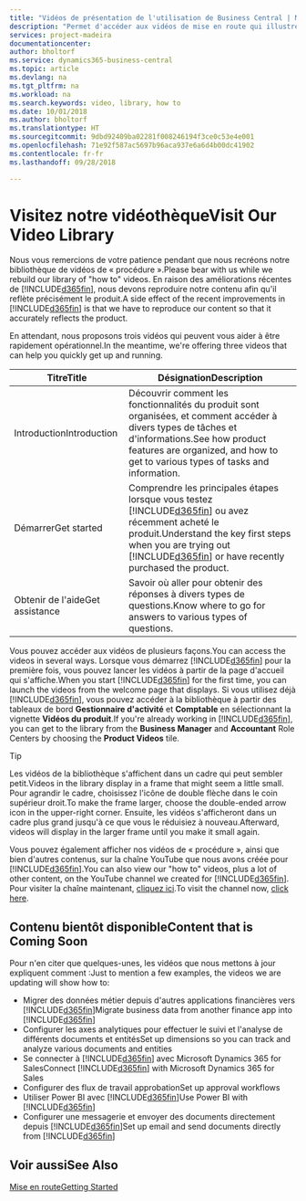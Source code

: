 ```yaml
---
title: "Vidéos de présentation de l'utilisation de Business Central | Microsoft Docs"
description: "Permet d'accéder aux vidéos de mise en route qui illustrent comment effectuer des tâches courantes."
services: project-madeira
documentationcenter: 
author: bholtorf
ms.service: dynamics365-business-central
ms.topic: article
ms.devlang: na
ms.tgt_pltfrm: na
ms.workload: na
ms.search.keywords: video, library, how to
ms.date: 10/01/2018
ms.author: bholtorf
ms.translationtype: HT
ms.sourcegitcommit: 9dbd92409ba02281f008246194f3ce0c53e4e001
ms.openlocfilehash: 71e92f587ac5697b96aca937e6a6d4b00dc41902
ms.contentlocale: fr-fr
ms.lasthandoff: 09/28/2018

---
```

# <a name="visit-our-video-library"></a><span data-ttu-id="fef6d-103">Visitez notre vidéothèque</span><span class="sxs-lookup"><span data-stu-id="fef6d-103">Visit Our Video Library</span></span>
<span data-ttu-id="fef6d-104">Nous vous remercions de votre patience pendant que nous recréons notre bibliothèque de vidéos de « procédure ».</span><span class="sxs-lookup"><span data-stu-id="fef6d-104">Please bear with us while we rebuild our library of "how to" videos.</span></span> <span data-ttu-id="fef6d-105">En raison des améliorations récentes de [!INCLUDE[d365fin](includes/d365fin_md.md)], nous devons reproduire notre contenu afin qu'il reflète précisément le produit.</span><span class="sxs-lookup"><span data-stu-id="fef6d-105">A side effect of the recent improvements in [!INCLUDE[d365fin](includes/d365fin_md.md)] is that we have to reproduce our content so that it accurately reflects the product.</span></span> 

<span data-ttu-id="fef6d-106">En attendant, nous proposons trois vidéos qui peuvent vous aider à être rapidement opérationnel.</span><span class="sxs-lookup"><span data-stu-id="fef6d-106">In the meantime, we're offering three videos that can help you quickly get up and running.</span></span>

|<span data-ttu-id="fef6d-107">Titre</span><span class="sxs-lookup"><span data-stu-id="fef6d-107">Title</span></span>|<span data-ttu-id="fef6d-108">Désignation</span><span class="sxs-lookup"><span data-stu-id="fef6d-108">Description</span></span>|
|----|----|
|<span data-ttu-id="fef6d-109">Introduction</span><span class="sxs-lookup"><span data-stu-id="fef6d-109">Introduction</span></span>|<span data-ttu-id="fef6d-110">Découvrir comment les fonctionnalités du produit sont organisées, et comment accéder à divers types de tâches et d'informations.</span><span class="sxs-lookup"><span data-stu-id="fef6d-110">See how product features are organized, and how to get to various types of tasks and information.</span></span>|
|<span data-ttu-id="fef6d-111">Démarrer</span><span class="sxs-lookup"><span data-stu-id="fef6d-111">Get started</span></span>|<span data-ttu-id="fef6d-112">Comprendre les principales étapes lorsque vous testez [!INCLUDE[d365fin](includes/d365fin_md.md)] ou avez récemment acheté le produit.</span><span class="sxs-lookup"><span data-stu-id="fef6d-112">Understand the key first steps when you are trying out [!INCLUDE[d365fin](includes/d365fin_md.md)] or have recently purchased the product.</span></span> |
|<span data-ttu-id="fef6d-113">Obtenir de l'aide</span><span class="sxs-lookup"><span data-stu-id="fef6d-113">Get assistance</span></span>|<span data-ttu-id="fef6d-114">Savoir où aller pour obtenir des réponses à divers types de questions.</span><span class="sxs-lookup"><span data-stu-id="fef6d-114">Know where to go for answers to various types of questions.</span></span>|

<span data-ttu-id="fef6d-115">Vous pouvez accéder aux vidéos de plusieurs façons.</span><span class="sxs-lookup"><span data-stu-id="fef6d-115">You can access the videos in several ways.</span></span> <span data-ttu-id="fef6d-116">Lorsque vous démarrez [!INCLUDE[d365fin](includes/d365fin_md.md)] pour la première fois, vous pouvez lancer les vidéos à partir de la page d'accueil qui s'affiche.</span><span class="sxs-lookup"><span data-stu-id="fef6d-116">When you start [!INCLUDE[d365fin](includes/d365fin_md.md)] for the first time, you can launch the videos from the welcome page that displays.</span></span> <span data-ttu-id="fef6d-117">Si vous utilisez déjà [!INCLUDE[d365fin](includes/d365fin_md.md)], vous pouvez accéder à la bibliothèque à partir des tableaux de bord **Gestionnaire d'activité** et **Comptable** en sélectionnant la vignette **Vidéos du produit**.</span><span class="sxs-lookup"><span data-stu-id="fef6d-117">If you're already working in [!INCLUDE[d365fin](includes/d365fin_md.md)], you can get to the library from the **Business Manager** and **Accountant** Role Centers by choosing the **Product Videos** tile.</span></span> 

> [!Tip]  
> <span data-ttu-id="fef6d-118">Les vidéos de la bibliothèque s'affichent dans un cadre qui peut sembler petit.</span><span class="sxs-lookup"><span data-stu-id="fef6d-118">Videos in the library display in a frame that might seem a little small.</span></span> <span data-ttu-id="fef6d-119">Pour agrandir le cadre, choisissez l'icône de double flèche dans le coin supérieur droit.</span><span class="sxs-lookup"><span data-stu-id="fef6d-119">To make the frame larger, choose the double-ended arrow icon in the upper-right corner.</span></span> <span data-ttu-id="fef6d-120">Ensuite, les vidéos s'afficheront dans un cadre plus grand jusqu'à ce que vous le réduisiez à nouveau.</span><span class="sxs-lookup"><span data-stu-id="fef6d-120">Afterward, videos will display in the larger frame until you make it small again.</span></span>

<span data-ttu-id="fef6d-121">Vous pouvez également afficher nos vidéos de « procédure », ainsi que bien d'autres contenus, sur la chaîne YouTube que nous avons créée pour [!INCLUDE[d365fin](includes/d365fin_md.md)].</span><span class="sxs-lookup"><span data-stu-id="fef6d-121">You can also view our "how to" videos, plus a lot of other content, on the YouTube channel we created for [!INCLUDE[d365fin](includes/d365fin_md.md)].</span></span> <span data-ttu-id="fef6d-122">Pour visiter la chaîne maintenant, [cliquez ici](https://go.microsoft.com/fwlink/?linkid=851533).</span><span class="sxs-lookup"><span data-stu-id="fef6d-122">To visit the channel now, [click here](https://go.microsoft.com/fwlink/?linkid=851533).</span></span>

## <a name="content-that-is-coming-soon"></a><span data-ttu-id="fef6d-123">Contenu bientôt disponible</span><span class="sxs-lookup"><span data-stu-id="fef6d-123">Content that is Coming Soon</span></span>
<span data-ttu-id="fef6d-124">Pour n'en citer que quelques-unes, les vidéos que nous mettons à jour expliquent comment :</span><span class="sxs-lookup"><span data-stu-id="fef6d-124">Just to mention a few examples, the videos we are updating will show how to:</span></span>  

* <span data-ttu-id="fef6d-125">Migrer des données métier depuis d'autres applications financières vers [!INCLUDE[d365fin](includes/d365fin_md.md)]</span><span class="sxs-lookup"><span data-stu-id="fef6d-125">Migrate business data from another finance app into [!INCLUDE[d365fin](includes/d365fin_md.md)]</span></span>  
* <span data-ttu-id="fef6d-126">Configurer les axes analytiques pour effectuer le suivi et l'analyse de différents documents et entités</span><span class="sxs-lookup"><span data-stu-id="fef6d-126">Set up dimensions so you can track and analyze various documents and entities</span></span>
* <span data-ttu-id="fef6d-127">Se connecter à [!INCLUDE[d365fin](includes/d365fin_md.md)] avec Microsoft Dynamics 365 for Sales</span><span class="sxs-lookup"><span data-stu-id="fef6d-127">Connect [!INCLUDE[d365fin](includes/d365fin_md.md)] with Microsoft Dynamics 365 for Sales</span></span>
* <span data-ttu-id="fef6d-128">Configurer des flux de travail approbation</span><span class="sxs-lookup"><span data-stu-id="fef6d-128">Set up approval workflows</span></span>  
* <span data-ttu-id="fef6d-129">Utiliser Power BI avec [!INCLUDE[d365fin](includes/d365fin_md.md)]</span><span class="sxs-lookup"><span data-stu-id="fef6d-129">Use Power BI with [!INCLUDE[d365fin](includes/d365fin_md.md)]</span></span>  
* <span data-ttu-id="fef6d-130">Configurer une messagerie et envoyer des documents directement depuis [!INCLUDE[d365fin](includes/d365fin_md.md)]</span><span class="sxs-lookup"><span data-stu-id="fef6d-130">Set up email and send documents directly from [!INCLUDE[d365fin](includes/d365fin_md.md)]</span></span>  

## <a name="see-also"></a><span data-ttu-id="fef6d-131">Voir aussi</span><span class="sxs-lookup"><span data-stu-id="fef6d-131">See Also</span></span>
[<span data-ttu-id="fef6d-132">Mise en route</span><span class="sxs-lookup"><span data-stu-id="fef6d-132">Getting Started</span></span>](product-get-started.md)

